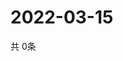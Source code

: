 # 2022-03-15
  共 0条

  <!-- BEGIN -->
  <!-- 最后更新时间Tue Mar 15 2022 05:06:10 GMT+0000 (Coordinated Universal Time) -->
  
  <!-- END -->
  
  